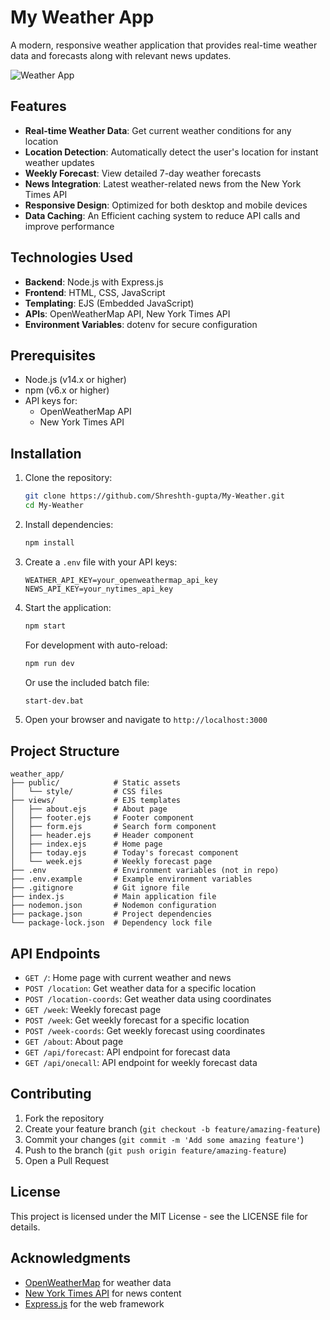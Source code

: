 # My Weather App

A modern, responsive weather application that provides real-time weather data and forecasts along with relevant news updates.

![Weather App](https://my-weather-t8pc.onrender.com)

## Features

- **Real-time Weather Data**: Get current weather conditions for any location
- **Location Detection**: Automatically detect the user's location for instant weather updates
- **Weekly Forecast**: View detailed 7-day weather forecasts
- **News Integration**: Latest weather-related news from the New York Times API
- **Responsive Design**: Optimized for both desktop and mobile devices
- **Data Caching**: An Efficient caching system to reduce API calls and improve performance

## Technologies Used

- **Backend**: Node.js with Express.js
- **Frontend**: HTML, CSS, JavaScript
- **Templating**: EJS (Embedded JavaScript)
- **APIs**: OpenWeatherMap API, New York Times API
- **Environment Variables**: dotenv for secure configuration

## Prerequisites

- Node.js (v14.x or higher)
- npm (v6.x or higher)
- API keys for:
  - OpenWeatherMap API
  - New York Times API

## Installation

1. Clone the repository:
   ```bash
   git clone https://github.com/Shreshth-gupta/My-Weather.git
   cd My-Weather
   ```

2. Install dependencies:
   ```bash
   npm install
   ```

3. Create a `.env` file with your API keys:
   ```
   WEATHER_API_KEY=your_openweathermap_api_key
   NEWS_API_KEY=your_nytimes_api_key
   ```

4. Start the application:
   ```bash
   npm start
   ```

   For development with auto-reload:
   ```bash
   npm run dev
   ```
   
   Or use the included batch file:
   ```bash
   start-dev.bat
   ```

5. Open your browser and navigate to `http://localhost:3000`

## Project Structure

```
weather_app/
├── public/            # Static assets
│   └── style/         # CSS files
├── views/             # EJS templates
│   ├── about.ejs      # About page
│   ├── footer.ejs     # Footer component
│   ├── form.ejs       # Search form component
│   ├── header.ejs     # Header component
│   ├── index.ejs      # Home page
│   ├── today.ejs      # Today's forecast component
│   └── week.ejs       # Weekly forecast page
├── .env               # Environment variables (not in repo)
├── .env.example       # Example environment variables
├── .gitignore         # Git ignore file
├── index.js           # Main application file
├── nodemon.json       # Nodemon configuration
├── package.json       # Project dependencies
└── package-lock.json  # Dependency lock file
```

## API Endpoints

- `GET /`: Home page with current weather and news
- `POST /location`: Get weather data for a specific location
- `POST /location-coords`: Get weather data using coordinates
- `GET /week`: Weekly forecast page
- `POST /week`: Get weekly forecast for a specific location
- `POST /week-coords`: Get weekly forecast using coordinates
- `GET /about`: About page
- `GET /api/forecast`: API endpoint for forecast data
- `GET /api/onecall`: API endpoint for weekly forecast data

## Contributing

1. Fork the repository
2. Create your feature branch (`git checkout -b feature/amazing-feature`)
3. Commit your changes (`git commit -m 'Add some amazing feature'`)
4. Push to the branch (`git push origin feature/amazing-feature`)
5. Open a Pull Request

## License

This project is licensed under the MIT License - see the LICENSE file for details.

## Acknowledgments

- [OpenWeatherMap](https://openweathermap.org/) for weather data
- [New York Times API](https://developer.nytimes.com/) for news content
- [Express.js](https://expressjs.com/) for the web framework
